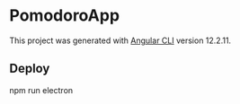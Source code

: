 # PomodoroApp

This project was generated with [Angular CLI](https://github.com/angular/angular-cli) version 12.2.11.

## Deploy 

 npm run electron

